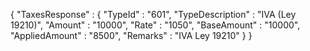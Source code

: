 {
    "TaxesResponse" : {
        "TypeId" : "601",
        "TypeDescription" : "IVA (Ley 19210)",
        "Amount" : "10000",
        "Rate" : "1050",
        "BaseAmount" : "10000",
        "AppliedAmount" : "8500",
        "Remarks" : "IVA Ley 19210"
    }
}